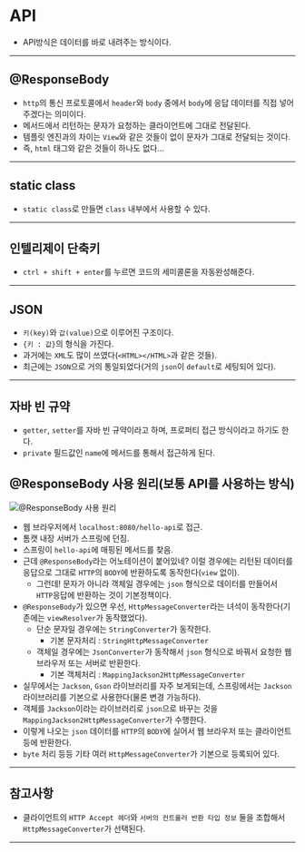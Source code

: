 # API
- API방식은 데이터를 바로 내려주는 방식이다.

---

## @ResponseBody
- `http`의 통신 프로토콜에서 `header`와 `body` 중에서 `body`에 응답 데이터를 직접 넣어주겠다는 의미이다.
- 메서드에서 리턴하는 문자가 요청하는 클라이언트에 그대로 전달된다.
- 템플릿 엔진과의 차이는 `View`와 같은 것들이 없이 문자가 그대로 전달되는 것이다.
- 즉, `html` 태그와 같은 것들이 하나도 없다...

---

## static class
- `static class`로 만들면 `class` 내부에서 사용할 수 있다.

---

## 인텔리제이 단축키
- `ctrl + shift + enter`를 누르면 코드의 세미콜론을 자동완성해준다.

---

## JSON
- `키(key)`와 `값(value)`으로 이루어진 구조이다.
- `{키 : 값}`의 형식을 가진다.
- 과거에는 `XML`도 많이 쓰였다(`<HTML></HTML>`과 같은 것들).
- 최근에는 `JSON`으로 거의 통일되었다(거의 `json`이 `default`로 세팅되어 있다).

---

## 자바 빈 규약
- `getter`, `setter`를 자바 빈 규약이라고 하며, 프로퍼티 접근 방식이라고 하기도 한다.
- `private` 필드값인 `name`에 메서드를 통해서 접근하게 된다.

## @ResponseBody 사용 원리(보통 API를 사용하는 방식)
![@ResponseBody 사용 원리](https://user-images.githubusercontent.com/68052095/102773119-0d45ce00-43cc-11eb-9f0a-64d094196964.PNG)
- 웹 브라우저에서 `localhost:8080/hello-api`로 접근.
- 톰캣 내장 서버가 스프링에 던짐.
- 스프링이 `hello-api`에 매핑된 메서드를 찾음.
- 근데 `@ResponseBody`라는 어노테이션이 붙어있네? 이럴 경우에는 리턴된 데이터를 응답으로 그대로 `HTTP`의 `BODY`에 반환하도록 동작한다(`view` 없이).
    - 그런데! 문자가 아니라 객체일 경우에는 `json` 형식으로 데이터를 만들어서 `HTTP`응답에 반환하는 것이 기본정책이다.
- `@ResponseBody`가 있으면 우선, `HttpMessageConverter`라는 녀석이 동작한다(기존에는 `viewResolver`가 동작했었다).
    - 단순 문자일 경우에는 `StringConverter`가 동작한다.
        - 기본 문자처리 : `StringHttpMessageConverter`
    - 객체일 경우에는 `JsonConverter`가 동작해서 `json` 형식으로 바꿔서 요청한 웹 브라우저 또는 서버로 반환한다.
        - 기본 객체처리 : `MappingJackson2HttpMessageConverter`
- 실무에서는 `Jackson`, `Gson` 라이브러리를 자주 보게되는데, 스프링에서는 `Jackson` 라이브러리를 기본으로 사용한다(물론 변경 가능하다).
- 객체를 `Jackson`이라는 라이브러리로 `json`으로 바꾸는 것을 `MappingJackson2HttpMessageConverter`가 수행한다.
- 이렇게 나오는 `json` 데이터를 `HTTP`의 `BODY`에 실어서 웹 브라우저 또는 클라이언트 등에 반환한다.
- `byte` 처리 등등 기타 여러 `HttpMessageConverter`가 기본으로 등록되어 있다.

---

## 참고사항
- 클라이언트의 `HTTP Accept 헤더`와 `서버의 컨트롤러 반환 타입 정보` 둘을 조합해서 `HttpMessageConverter`가 선택된다.

---